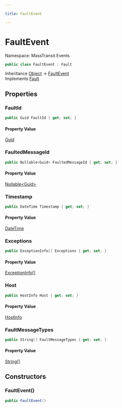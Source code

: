 ```yaml
---

title: FaultEvent

---
```


# FaultEvent

Namespace: MassTransit.Events

```csharp
public class FaultEvent : Fault
```

Inheritance [Object](https://learn.microsoft.com/en-us/dotnet/api/system.object) → [FaultEvent](../masstransit-events/faultevent)<br/>
Implements [Fault](../../masstransit-abstractions/masstransit/fault)

## Properties

### **FaultId**

```csharp
public Guid FaultId { get; set; }
```

#### Property Value

[Guid](https://learn.microsoft.com/en-us/dotnet/api/system.guid)<br/>

### **FaultedMessageId**

```csharp
public Nullable<Guid> FaultedMessageId { get; set; }
```

#### Property Value

[Nullable\<Guid\>](https://learn.microsoft.com/en-us/dotnet/api/system.nullable-1)<br/>

### **Timestamp**

```csharp
public DateTime Timestamp { get; set; }
```

#### Property Value

[DateTime](https://learn.microsoft.com/en-us/dotnet/api/system.datetime)<br/>

### **Exceptions**

```csharp
public ExceptionInfo[] Exceptions { get; set; }
```

#### Property Value

[ExceptionInfo[]](../../masstransit-abstractions/masstransit/exceptioninfo)<br/>

### **Host**

```csharp
public HostInfo Host { get; set; }
```

#### Property Value

[HostInfo](../../masstransit-abstractions/masstransit/hostinfo)<br/>

### **FaultMessageTypes**

```csharp
public String[] FaultMessageTypes { get; set; }
```

#### Property Value

[String[]](https://learn.microsoft.com/en-us/dotnet/api/system.string)<br/>

## Constructors

### **FaultEvent()**

```csharp
public FaultEvent()
```
